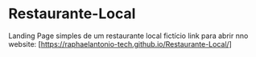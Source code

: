 # Restaurante-Local
 Landing Page simples de um restaurante local fictício
 link para abrir nno website: [https://raphaelantonio-tech.github.io/Restaurante-Local/]